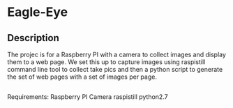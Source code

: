 # Eagle-Eye

## Description
The projec is for a Raspberry PI with a camera to collect images and display them to a web page.  We set this up to capture images using raspistill command line tool to collect take pics and then a python script to generate the set of web pages with a set of images per page.

##
Requirements:
  Raspberry PI
  Camera
  raspistill 
  python2.7


